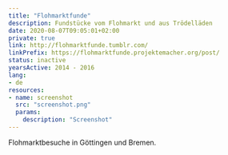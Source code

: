 ```yaml
---
title: "Flohmarktfunde"
description: Fundstücke vom Flohmarkt und aus Trödelläden
date: 2020-08-07T09:05:01+02:00
private: true
link: http://flohmarktfunde.tumblr.com/
linkPrefix: https://flohmarktfunde.projektemacher.org/post/
status: inactive
yearsActive: 2014 - 2016
lang:
- de
resources:
- name: screenshot
  src: "screenshot.png"
  params:
    description: "Screenshot"
---
```

Flohmarktbesuche in Göttingen und Bremen.
